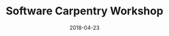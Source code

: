 ---
title: Software Carpentry Workshop
date: 2018-04-23
end_date: 2018-04-24
instructors:
- Dave Bridges
- Zena Lapp
- Marc Sze
helpers:
- Scott Martin
site: https://UMSWC.github.io/2018-04-23-umich
etherpad: http://pad.software-carpentry.org/2018-04-23-umich
eventbrite: 
---